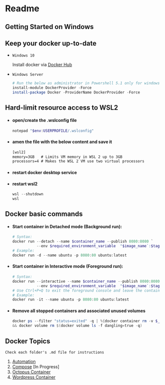 # Readme

## Getting Started on Windows


## Keep your docker up-to-date
* `Windows 10`

    Install docker via [Docker Hub](https://hub.docker.com/editions/community/docker-ce-desktop-windows/ "Docker Hub")
* `Windows Server`
    ```powershell
    # Run the below as administrator in Powershell 5.1 only for windows server
    install-module DockerProvider -Force 
    install-package Docker -ProviderName DockerProvider -Force
    ```

## Hard-limit resource access to WSL2
* #### open/create the .wslconfig file
    ```powershell
    notepad "$env:USERPROFILE/.wslconfig"
    ```
* #### amen the file with the below content and save it
    ```cmd
    [wsl2]
    memory=3GB   # Limits VM memory in WSL 2 up to 3GB
    processors=4 # Makes the WSL 2 VM use two virtual processors
    ```
* #### restart docker desktop service
* #### restart wsl2
    ```powershell
    wsl --shutdown
    wsl
    ```

## Docker basic commands
* #### Start container in Detached mode (Background run):
    ```powershell
    # Syntax:
    docker run --detach --name $container_name --publish 8080:8080 `
               --env $required_environment_variable  "$image_name`:$tag"
    # Example:
    docker run -d --name ubuntu -p 8080:80 ubuntu:latest
    ``` 
* #### Start container in Interactive mode (Foreground run):
    ```powershell
    # Syntax:
    docker run --interactive --name $container_name --publish 8080:8080 `
               --env $required_environment_variable  "$image_name`:$tag"
    # Use Ctrl+P+Q to exit the foreground console and leave the container running in the background
    # Example:
    docker run -it --name ubuntu -p 8080:80 ubuntu:latest
    ```
* #### Remove all stopped containers and associated unused volumes
    ```powershell
    docker ps --filter "status=exited" -q | %{docker container rm -v $_} `
    && docker volume rm $(docker volume ls -f dangling=true -q)
    ```

## Docker Topics
`Check each folder's .md file for instructions`

1. [Automation](./Automation/README.md)
1. [Compose](./Compose/README.md) [In Progress]
1. [Octopus Container](./Octopus%20Container/README.md)
1. [Wordpress Container](./Wordpress%20Container/README.md)
